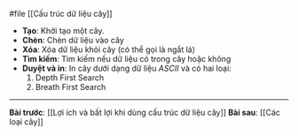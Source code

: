 #file [[Cấu trúc dữ liệu cây]]

- **Tạo**: Khởi tạo một cây.
- **Chèn**: Chèn dữ liệu vào cây
- **Xóa**: Xóa dữ liệu khỏi cây (có thể gọi là ngắt lá)
- **Tìm kiếm**: Tìm kiếm nếu dữ liệu có trong cây hoặc không
- **Duyệt và in**: In cây dưới dạng dữ liệu $ASCII$ và có hai loại:
	1. Depth First Search
	2. Breath First Search 

---
**Bài trước**: [[Lợi ích và bất lợi khi dùng cấu trúc dữ liệu cây]]
**Bài sau**: [[Các loại cây]]